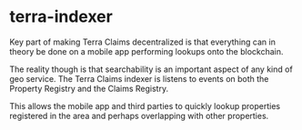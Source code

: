 # terra-indexer

Key part of making Terra Claims decentralized is that everything can in theory be done on a mobile app performing lookups onto the blockchain.

The reality though is that searchability is an important aspect of any kind of geo service. The Terra Claims indexer is listens to events  on both the Property Registry and the Claims Registry.

This allows the mobile app and third parties to quickly lookup properties registered in the area and perhaps overlapping with other properties.
